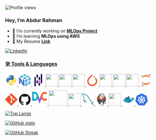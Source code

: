 <!-- Profile Views -->
<p align="left"> 
  <img src="https://komarev.com/ghpvc/?username=AbdurRahman22224&label=Profile%20views&color=0e75b6&style=flat" alt="Profile views" /> 
</p>

<!-- Intro -->
###  Hey, I’m Abdur Rahman  
- 🔭 I’m currently working on **[MLOps Project](https://github.com/AbdurRahman22224/swiggy-del-time-predn)**  
- 🌱 I’m learning **MLOps using AWS**
- 📄 My Resume **[Link](https://drive.google.com/file/d/1nU3OyKDswkuRUlH2bS6nsN6me48hRiUB/view?usp=drive_link)**

<!-- Social Icons -->
<p align="left">
  <a href="https://linkedin.com/in/AbdurRahman22224" target="blank">
    <img src="https://raw.githubusercontent.com/rahuldkjain/github-profile-readme-generator/master/src/images/icons/Social/linked-in-alt.svg" alt="LinkedIn" height="30" width="40" />
</p>

<!-- Tools & Languages -->
### 🛠 Tools & Languages
<p>
  <img src="https://raw.githubusercontent.com/devicons/devicon/master/icons/python/python-original.svg" width="40" height="40"/>
  <img src="https://raw.githubusercontent.com/devicons/devicon/master/icons/numpy/numpy-original.svg" width="40" height="40"/>
  <img src="https://raw.githubusercontent.com/devicons/devicon/master/icons/pandas/pandas-original.svg" width="40" height="40"/>
  <img src="https://upload.wikimedia.org/wikipedia/commons/8/84/Matplotlib_icon.svg" width="40" height="40"/>
  <img src="https://streamlit.io/images/brand/streamlit-mark-color.svg" width="40" height="40"/>
  <img src="https://upload.wikimedia.org/wikipedia/commons/2/2d/Tensorflow_logo.svg" width="40" height="40"/>
  <img src="https://raw.githubusercontent.com/devicons/devicon/master/icons/pytorch/pytorch-original.svg" width="40" height="40"/>
  <img src="https://upload.wikimedia.org/wikipedia/commons/a/ae/Keras_logo.svg" width="40" height="40"/>
  <img src="https://upload.wikimedia.org/wikipedia/commons/0/05/Scikit_learn_logo_small.svg" width="40" height="40"/>
  <img src="https://upload.wikimedia.org/wikipedia/commons/3/32/OpenCV_Logo_with_text_svg_version.svg" width="40" height="40"/>
  <img src="https://raw.githubusercontent.com/devicons/devicon/master/icons/jupyter/jupyter-original.svg" width="40" height="40"/>
  <img src="https://raw.githubusercontent.com/devicons/devicon/master/icons/git/git-original.svg" width="40" height="40"/>
  <img src="https://raw.githubusercontent.com/devicons/devicon/master/icons/github/github-original.svg" width="40" height="40"/>
  <img src="https://raw.githubusercontent.com/iterative/dvc.org/main/static/img/logo.svg" width="50" height="60"/>
  <img src="https://raw.githubusercontent.com/mlflow/mlflow/master/docs/source/_static/images/MLflow-logo-final-black.png" width="60" height="50"/>
  <img src="https://fastapi.tiangolo.com/img/logo-margin/logo-teal.png" width="40" height="40"/>
  <img src="https://raw.githubusercontent.com/devicons/devicon/master/icons/mysql/mysql-original.svg" width="40" height="40"/>
  <img src="https://raw.githubusercontent.com/devicons/devicon/master/icons/jenkins/jenkins-original.svg" width="40" height="40"/>
  <img src="https://upload.wikimedia.org/wikipedia/commons/9/93/Amazon_Web_Services_Logo.svg" width="40" height="40"/>
  <img src="https://raw.githubusercontent.com/devicons/devicon/master/icons/docker/docker-original.svg" width="40" height="40"/>
  <img src="https://raw.githubusercontent.com/devicons/devicon/master/icons/kubernetes/kubernetes-plain.svg" width="40" height="40"/>
</p>


<!-- Most Used Languages -->
![Top Langs](https://github-readme-stats.vercel.app/api/top-langs/?username=AbdurRahman22224&layout=compact&theme=github_dark)

<!-- GitHub Stats -->
![GitHub stats](https://github-readme-stats.vercel.app/api?username=AbdurRahman22224&show_icons=true&count_private=true&theme=github_dark)

<!-- Streak Stats -->
![GitHub Streak](https://streak-stats.demolab.com?user=AbdurRahman22224&theme=github-dark)


